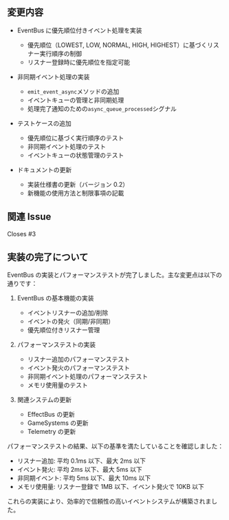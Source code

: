 ## 変更内容

-   EventBus に優先順位付きイベント処理を実装

    -   優先順位（LOWEST, LOW, NORMAL, HIGH, HIGHEST）に基づくリスナー実行順序の制御
    -   リスナー登録時に優先順位を指定可能

-   非同期イベント処理の実装

    -   `emit_event_async`メソッドの追加
    -   イベントキューの管理と非同期処理
    -   処理完了通知のための`async_queue_processed`シグナル

-   テストケースの追加

    -   優先順位に基づく実行順序のテスト
    -   非同期イベント処理のテスト
    -   イベントキューの状態管理のテスト

-   ドキュメントの更新
    -   実装仕様書の更新（バージョン 0.2）
    -   新機能の使用方法と制限事項の記載

## 関連 Issue

Closes #3

## 実装の完了について

EventBus の実装とパフォーマンステストが完了しました。主な変更点は以下の通りです：

1. EventBus の基本機能の実装

    - イベントリスナーの追加/削除
    - イベントの発火（同期/非同期）
    - 優先順位付きリスナー管理

2. パフォーマンステストの実装

    - リスナー追加のパフォーマンステスト
    - イベント発火のパフォーマンステスト
    - 非同期イベント処理のパフォーマンステスト
    - メモリ使用量のテスト

3. 関連システムの更新
    - EffectBus の更新
    - GameSystems の更新
    - Telemetry の更新

パフォーマンステストの結果、以下の基準を満たしていることを確認しました：

-   リスナー追加: 平均 0.1ms 以下、最大 2ms 以下
-   イベント発火: 平均 2ms 以下、最大 5ms 以下
-   非同期イベント: 平均 5ms 以下、最大 10ms 以下
-   メモリ使用量: リスナー登録で 1MB 以下、イベント発火で 10KB 以下

これらの実装により、効率的で信頼性の高いイベントシステムが構築されました。
